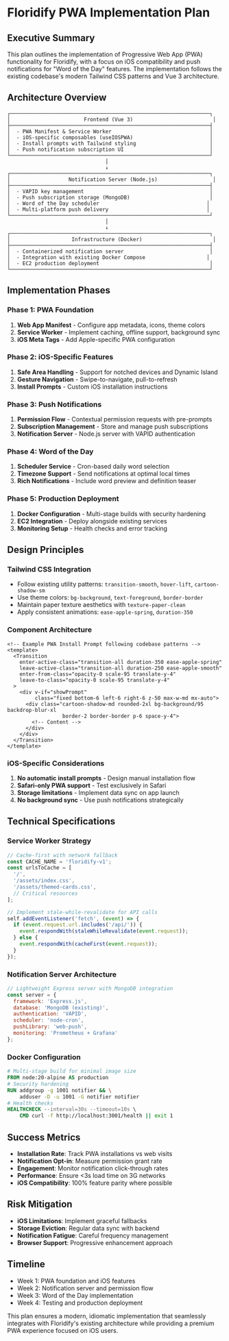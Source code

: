 # Floridify PWA Implementation Plan

## Executive Summary

This plan outlines the implementation of Progressive Web App (PWA) functionality for Floridify, with a focus on iOS compatibility and push notifications for "Word of the Day" features. The implementation follows the existing codebase's modern Tailwind CSS patterns and Vue 3 architecture.

## Architecture Overview

```
┌─────────────────────────────────────────────────────────────────┐
│                        Frontend (Vue 3)                          │
├─────────────────────────────────────────────────────────────────┤
│  - PWA Manifest & Service Worker                                │
│  - iOS-specific composables (useIOSPWA)                         │  
│  - Install prompts with Tailwind styling                        │
│  - Push notification subscription UI                            │
└─────────────────────────────────────────────────────────────────┘
                                │
                                ↓
┌─────────────────────────────────────────────────────────────────┐
│                   Notification Server (Node.js)                  │
├─────────────────────────────────────────────────────────────────┤
│  - VAPID key management                                         │
│  - Push subscription storage (MongoDB)                          │
│  - Word of the Day scheduler                                   │
│  - Multi-platform push delivery                                │
└─────────────────────────────────────────────────────────────────┘
                                │
                                ↓
┌─────────────────────────────────────────────────────────────────┐
│                    Infrastructure (Docker)                       │
├─────────────────────────────────────────────────────────────────┤
│  - Containerized notification server                            │
│  - Integration with existing Docker Compose                    │
│  - EC2 production deployment                                    │
└─────────────────────────────────────────────────────────────────┘
```

## Implementation Phases

### Phase 1: PWA Foundation
1. **Web App Manifest** - Configure app metadata, icons, theme colors
2. **Service Worker** - Implement caching, offline support, background sync
3. **iOS Meta Tags** - Add Apple-specific PWA configuration

### Phase 2: iOS-Specific Features  
1. **Safe Area Handling** - Support for notched devices and Dynamic Island
2. **Gesture Navigation** - Swipe-to-navigate, pull-to-refresh
3. **Install Prompts** - Custom iOS installation instructions

### Phase 3: Push Notifications
1. **Permission Flow** - Contextual permission requests with pre-prompts
2. **Subscription Management** - Store and manage push subscriptions
3. **Notification Server** - Node.js server with VAPID authentication

### Phase 4: Word of the Day
1. **Scheduler Service** - Cron-based daily word selection
2. **Timezone Support** - Send notifications at optimal local times
3. **Rich Notifications** - Include word preview and definition teaser

### Phase 5: Production Deployment
1. **Docker Configuration** - Multi-stage builds with security hardening
2. **EC2 Integration** - Deploy alongside existing services
3. **Monitoring Setup** - Health checks and error tracking

## Design Principles

### Tailwind CSS Integration
- Follow existing utility patterns: `transition-smooth`, `hover-lift`, `cartoon-shadow-sm`
- Use theme colors: `bg-background`, `text-foreground`, `border-border`
- Maintain paper texture aesthetics with `texture-paper-clean`
- Apply consistent animations: `ease-apple-spring`, `duration-350`

### Component Architecture
```vue
<!-- Example PWA Install Prompt following codebase patterns -->
<template>
  <Transition
    enter-active-class="transition-all duration-350 ease-apple-spring"
    leave-active-class="transition-all duration-250 ease-apple-smooth"
    enter-from-class="opacity-0 scale-95 translate-y-4"
    leave-to-class="opacity-0 scale-95 translate-y-4"
  >
    <div v-if="showPrompt" 
         class="fixed bottom-6 left-6 right-6 z-50 max-w-md mx-auto">
      <div class="cartoon-shadow-md rounded-2xl bg-background/95 backdrop-blur-xl 
                  border-2 border-border p-6 space-y-4">
        <!-- Content -->
      </div>
    </div>
  </Transition>
</template>
```

### iOS-Specific Considerations
1. **No automatic install prompts** - Design manual installation flow
2. **Safari-only PWA support** - Test exclusively in Safari
3. **Storage limitations** - Implement data sync on app launch
4. **No background sync** - Use push notifications strategically

## Technical Specifications

### Service Worker Strategy
```javascript
// Cache-first with network fallback
const CACHE_NAME = 'floridify-v1';
const urlsToCache = [
  '/',
  '/assets/index.css',
  '/assets/themed-cards.css',
  // Critical resources
];

// Implement stale-while-revalidate for API calls
self.addEventListener('fetch', (event) => {
  if (event.request.url.includes('/api/')) {
    event.respondWith(staleWhileRevalidate(event.request));
  } else {
    event.respondWith(cacheFirst(event.request));
  }
});
```

### Notification Server Architecture
```javascript
// Lightweight Express server with MongoDB integration
const server = {
  framework: 'Express.js',
  database: 'MongoDB (existing)',
  authentication: 'VAPID',
  scheduler: 'node-cron',
  pushLibrary: 'web-push',
  monitoring: 'Prometheus + Grafana'
};
```

### Docker Configuration
```dockerfile
# Multi-stage build for minimal image size
FROM node:20-alpine AS production
# Security hardening
RUN addgroup -g 1001 notifier && \
    adduser -D -u 1001 -G notifier notifier
# Health checks
HEALTHCHECK --interval=30s --timeout=10s \
    CMD curl -f http://localhost:3001/health || exit 1
```

## Success Metrics
- **Installation Rate**: Track PWA installations vs web visits
- **Notification Opt-in**: Measure permission grant rate
- **Engagement**: Monitor notification click-through rates
- **Performance**: Ensure <3s load time on 3G networks
- **iOS Compatibility**: 100% feature parity where possible

## Risk Mitigation
- **iOS Limitations**: Implement graceful fallbacks
- **Storage Eviction**: Regular data sync with backend
- **Notification Fatigue**: Careful frequency management
- **Browser Support**: Progressive enhancement approach

## Timeline
- Week 1: PWA foundation and iOS features
- Week 2: Notification server and permission flow
- Week 3: Word of the Day implementation
- Week 4: Testing and production deployment

This plan ensures a modern, idiomatic implementation that seamlessly integrates with Floridify's existing architecture while providing a premium PWA experience focused on iOS users.